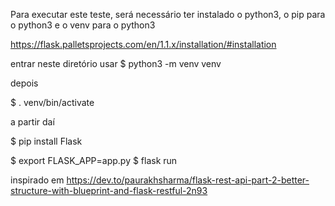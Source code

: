 Para executar este teste, será necessário ter instalado o python3, o pip para o python3 e o venv para o python3

https://flask.palletsprojects.com/en/1.1.x/installation/#installation

entrar neste diretório
usar
$ python3 -m venv venv

depois 

$ . venv/bin/activate

a partir daí

$ pip install Flask

$ export FLASK_APP=app.py
$ flask run

inspirado em https://dev.to/paurakhsharma/flask-rest-api-part-2-better-structure-with-blueprint-and-flask-restful-2n93
